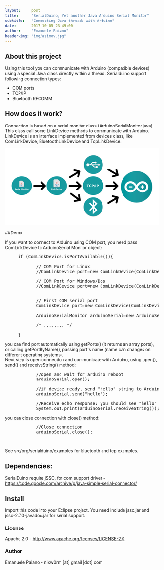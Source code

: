 ```yaml
---
layout:     post
title:      "SerialDuino, Yet another Java Arduino Serial Monitor"
subtitle:   "Connecting Java threads with Arduino"
date:       2017-10-05 23:49:00
author:     "Emanuele Paiano"
header-img: "img/asimov.jpg"
---
```


<h2 class="section-heading">About this project</h2>
Using this tool you can communicate with Arduino (compatible devices) using a special Java class directly within a thread.
Serialduino support following connection types:
<ul>
<li>COM ports</li>
<li>TCP/IP</li>
<li>Bluetooth RFCOMM</li>
</ul>

## How does it work?
Connection is based on a serial monitor class (ArduinoSerialMonitor.java). This class call some LinkDevice methods to communicate with Arduino. 
LinkDevice is an interface implemented from devices class, like ComLinkDevice, BluetoothLinkDevice and TcpLinkDevice.

<img src="https://github.com/emanuelepaiano/serialduino/blob/master/img/image.jpg">

<br>

##Demo

If you want to connect to Arduino using COM port, you need pass ComLinkDevice to ArduinoSerial Monitor object:

<pre>
     if (ComLinkDevice.isPortAvailable()){
			
			// COM Port for Linux
			//ComLinkDevice port=new ComLinkDevice(ComLinkDevice.getPortByName("ttyUSB0"), ComLinkDevice.BAUDRATE_9600);
			
			// COM Port for Windows/Dos
			//ComLinkDevice port=new ComLinkDevice(ComLinkDevice.getPortByName("COM1"), ComLinkDevice.BAUDRATE_9600);
			
			
			// First COM serial port
			ComLinkDevice port=new ComLinkDevice(ComLinkDevice.getPorts()[0], ComLinkDevice.BAUDRATE_9600);
			
			ArduinoSerialMonitor arduinoSerial=new ArduinoSerialMonitor(port);
			
			/* ........ */
			
	 }
</pre>

you can find port automatically using getPorts() (it returns an array ports), or calling getPortByName(), passing port's name (name can changes on different operating systems). 
<br>Next step is open connection and communicate with Arduino, using open(), send() and receiveString() method:
<pre>
            //open and wait for arduino reboot
			arduinoSerial.open();
			
			//if device ready, send "hello" string to Arduino
			arduinoSerial.send("hello");
			
			//Receive echo response: you should see "hello" on java console
			System.out.print(arduinoSerial.receiveString());
</pre>

you can close connection with close() method:

<pre>
            //Close connection
			arduinoSerial.close();
</pre>

<br>

See src/org/serialduino/examples for bluetooth and tcp examples.

## Dependencies: 
SerialDuino require jSSC, for com support driver - https://code.google.com/archive/p/java-simple-serial-connector/

## Install
Import this code into your Eclipse project. You need include jssc.jar and jssc-2.7.0-javadoc.jar for serial support. 

### License
Apache 2.0 - http://www.apache.org/licenses/LICENSE-2.0

### Author
Emanuele Paiano - nixw0rm [at] gmail [dot] com
